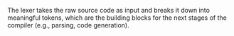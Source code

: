 The lexer takes the raw source code as input and breaks it down into meaningful tokens, which are the building blocks for the next stages of the compiler (e.g., parsing, code generation).
